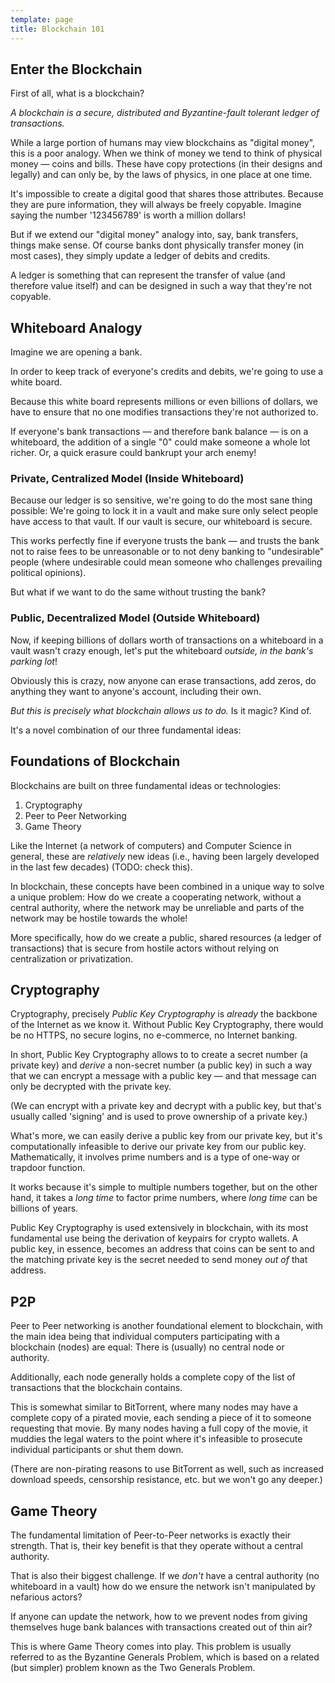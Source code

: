```yaml
---
template: page
title: Blockchain 101
---
```


## Enter the Blockchain

First of all, what is a blockchain?

*A blockchain is a secure, distributed and Byzantine-fault tolerant ledger of transactions.*

While a large portion of humans may view blockchains as "digital money", this is a poor analogy. When we think of money we tend to think of physical money &mdash; coins and bills. These have copy protections (in their designs and legally) and can only be, by the laws of physics, in one place at one time.

It's impossible to create a digital good that shares those attributes. Because they are pure information, they will always be freely copyable. Imagine saying the number '123456789' is worth a million dollars!

But if we extend our "digital money" analogy into, say, bank transfers, things make sense. Of course banks dont physically transfer money (in most cases), they simply update a ledger of debits and credits.

A ledger is something that can represent the transfer of value (and therefore value itself) and can be designed in such a way that they're not copyable.

## Whiteboard Analogy

Imagine we are opening a bank.

In order to keep track of everyone's credits and debits, we're going to use a white board.

Because this white board represents millions or even billions of dollars, we have to ensure that no one modifies transactions they're not authorized to.

If everyone's bank transactions &mdash; and therefore bank balance &mdash; is on a whiteboard, the addition of a single "0" could make someone a whole lot richer. Or, a quick erasure could bankrupt your arch enemy!

### Private, Centralized Model (Inside Whiteboard)

Because our ledger is so sensitive, we're going to do the most sane thing possible: We're going to lock it in a vault and make sure only select people have access to that vault. If our vault is secure, our whiteboard is secure.

This works perfectly fine if everyone trusts the bank &mdash; and trusts the bank not to raise fees to be unreasonable or to not deny banking to "undesirable" people (where undesirable could mean someone who challenges prevailing political opinions).

But what if we want to do the same without trusting the bank?

### Public, Decentralized Model (Outside Whiteboard)

Now, if keeping billions of dollars worth of transactions on a whiteboard in a vault wasn't crazy enough, let's put the whiteboard *outside, in the bank's parking lot*!

Obviously this is crazy, now anyone can erase transactions, add zeros, do anything they want to anyone's account, including their own.

*But this is precisely what blockchain allows us to do.* Is it magic? Kind of.

It's a novel combination of our three fundamental ideas:

## Foundations of Blockchain

Blockchains are built on three fundamental ideas or technologies:

1. Cryptography
2. Peer to Peer Networking
3. Game Theory

Like the Internet (a network of computers) and Computer Science in general, these are *relatively* new ideas (i.e., having been largely developed in the last few decades) (TODO: check this).

In blockchain, these concepts have been combined in a unique way to solve a unique problem: How do we create a cooperating network, without a central authority, where the network may be unreliable and parts of the network may be hostile towards the whole!

More specifically, how do we create a public, shared resources (a ledger of transactions) that is secure from hostile actors without relying on centralization or privatization.


## Cryptography

Cryptography, precisely *Public Key Cryptography* is *already* the backbone of the Internet as we know it. Without Public Key Cryptography, there would be no HTTPS, no secure logins, no e-commerce, no Internet banking.

In short, Public Key Cryptography allows to to create a secret number (a private key) and *derive* a non-secret number (a public key) in such a way that we can encrypt a message with a public key &mdash; and that message can only be decrypted with the private key.

(We can encrypt with a private key and decrypt with a public key, but that's usually called 'signing' and is used to prove ownership of a private key.)

What's more, we can easily derive a public key from our private key, but it's computationally infeasible to derive our private key from our public key. Mathematically, it involves prime numbers and is a type of one-way or trapdoor function.

It works because it's simple to multiple numbers together, but on the other hand, it takes a *long time* to factor prime numbers, where *long time* can be billions of years.

Public Key Cryptography is used extensively in blockchain, with its most fundamental use being the derivation of keypairs for crypto wallets. A public key, in essence, becomes an address that coins can be sent to and the matching private key is the secret needed to send money *out of* that address.

## P2P

Peer to Peer networking is another foundational element to blockchain, with the main idea being that individual computers participating with a blockchain (nodes) are equal: There is (usually) no central node or authority.

Additionally, each node generally holds a complete copy of the list of transactions that the blockchain contains.

This is somewhat similar to BitTorrent, where many nodes may have a complete copy of a pirated movie, each sending a piece of it to someone requesting that movie. By many nodes having a full copy of the movie, it muddies the legal waters to the point where it's infeasible to prosecute individual participants or shut them down.

(There are non-pirating reasons to use BitTorrent as well, such as increased download speeds, censorship resistance, etc. but we won't go any deeper.)

## Game Theory

The fundamental limitation of Peer-to-Peer networks is exactly their strength. That is, their key benefit is that they operate without a central authority.

That is also their biggest challenge. If we *don't* have a central authority (no whiteboard in a vault) how do we ensure the network isn't manipulated by nefarious actors?

If anyone can update the network, how to we prevent nodes from giving themselves huge bank balances with transactions created out of thin air?

This is where Game Theory comes into play. This problem is usually referred to as the Byzantine Generals Problem, which is based on a related (but simpler) problem known as the Two Generals Problem.
